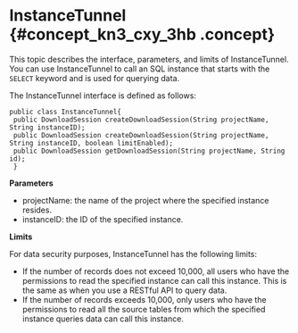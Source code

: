 # InstanceTunnel {#concept_kn3_cxy_3hb .concept}

This topic describes the interface, parameters, and limits of InstanceTunnel. You can use InstanceTunnel to call an SQL instance that starts with the `SELECT` keyword and is used for querying data.

The InstanceTunnel interface is defined as follows:

```language-java
public class InstanceTunnel{
 public DownloadSession createDownloadSession(String projectName, String instanceID);
 public DownloadSession createDownloadSession(String projectName, String instanceID, boolean limitEnabled);
 public DownloadSession getDownloadSession(String projectName, String id);
 }
```

**Parameters**

-   projectName: the name of the project where the specified instance resides.
-   instanceID: the ID of the specified instance.

**Limits**

For data security purposes, InstanceTunnel has the following limits:

-   If the number of records does not exceed 10,000, all users who have the permissions to read the specified instance can call this instance. This is the same as when you use a RESTful API to query data.
-   If the number of records exceeds 10,000, only users who have the permissions to read all the source tables from which the specified instance queries data can call this instance.

